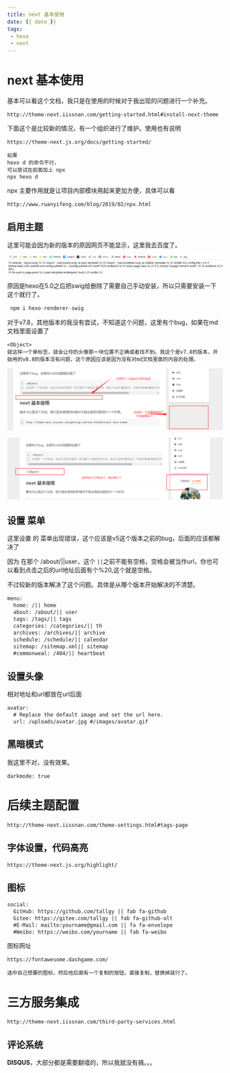 ```yaml
---
title: next 基本使用
date: {{ date }}
tags: 
 - hexo
 - next
---
```




# next 基本使用

基本可以看这个文档，我只是在使用的时候对于我出现的问题进行一个补充。

```
http://theme-next.iissnan.com/getting-started.html#install-next-theme
```

下面这个是比较新的情况，有一个组织进行了维护。使用也有说明

```
https://theme-next.js.org/docs/getting-started/
```



```
如果
hexo d 的命令不行，
可以尝试在前面加上 npx
npx hexo d
```

npx 主要作用就是让项目内部模块用起来更加方便，具体可以看

```
http://www.ruanyifeng.com/blog/2019/02/npx.html
```



## 启用主题

这里可能会因为新的版本的原因网页不能显示，这里我去百度了。



![image-20211018105920422](next/image-20211018110937363.png)

原因是hexo在5.0之后把swig给删除了需要自己手动安装，所以只需要安装一下 这个就行了。

```java
 npm i hexo-renderer-swig
```



对于v7.8，其他版本的我没有尝试，不知道这个问题，这里有个bug，如果在md文档里面设置了

```
<Object>
就这样一个单标签，就会让你的头像那一块位置不正确或者找不到。我这个是v7.8的版本，开始用的v8.8的版本没有问题，这个原因应该是因为没有对md文档里面的内容的处理。
```

![image-20211018105920422](next/image-20211018105920422.png)

![image-20211018110658046](next/image-20211018110658046.png)



## 设置 菜单

这里设置 的 菜单出现错误，这个应该是v5这个版本之前的bug，后面的应该都解决了

因为 在那个 /about/||user，这个 `||`之前不能有空格，空格会被当作url，你也可以看到点击之后的url地址后面有个%20,这个就是空格。

不过较新的版本解决了这个问题。具体是从哪个版本开始解决的不清楚。

```
menu:
  home: /|| home
  about: /about/|| user
  tags: /tags/|| tags
  categories: /categories/|| th
  archives: /archives/|| archive
  schedule: /schedule/|| calendar
  sitemap: /sitemap.xml|| sitemap
  #commonweal: /404/|| heartbeat
```



## 设置头像

相对地址和url都放在url后面

```
avatar:
  # Replace the default image and set the url here.
  url: /uploads/avatar.jpg #/images/avatar.gif
```



## 黑暗模式

我这里不对，没有效果。

```
darkmode: true
```



# 后续主题配置

```
http://theme-next.iissnan.com/theme-settings.html#tags-page
```



## 字体设置，代码高亮

```
https://theme-next.js.org/highlight/
```



## 图标

```
social:
  GitHub: https://github.com/tallgy || fab fa-github
  Gitee: https://gitee.com/tallgy || fab fa-github-alt
  #E-Mail: mailto:yourname@gmail.com || fa fa-envelope
  #Weibo: https://weibo.com/yourname || fab fa-weibo
```

图标网址

```
https://fontawesome.dashgame.com/
```

```
选中自己想要的图标，然后他后面有一个复制的按钮，直接复制，替换掉就行了。
```



# 三方服务集成

```
http://theme-next.iissnan.com/third-party-services.html
```



## 评论系统

**DISQUS**，大部分都是需要翻墙的，所以我就没有搞。。。

```

```

